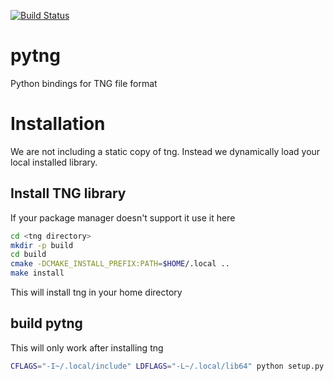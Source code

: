 [![Build Status](https://travis-ci.org/MDAnalysis/pytng.svg?branch=master)](https://travis-ci.org/MDAnalysis/pytng)

# pytng

Python bindings for TNG file format

# Installation

We are not including a static copy of tng. Instead we dynamically load your
local installed library.

## Install TNG library

   If your package manager doesn't support it use it here
   
   ```bash
   cd <tng directory>
   mkdir -p build
   cd build
   cmake -DCMAKE_INSTALL_PREFIX:PATH=$HOME/.local ..
   make install
   ```
   
   This will install tng in your home directory
   
   
## build pytng

   This will only work after installing tng

   ```bash
   CFLAGS="-I~/.local/include" LDFLAGS="-L~/.local/lib64" python setup.py develop
   ```


